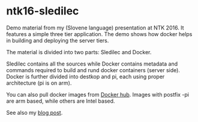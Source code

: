 # ntk16-sledilec
Demo material from my (Slovene language) presentation at NTK 2016. It features a simple three tier application.
The demo shows how docker helps in building and deploying the server tiers.

The material is divided into two parts: Sledilec and Docker.

Sledilec contains all the sources while 
Docker contains metadata and commands required to build and rund docker containers (server side).
Docker is further divided into destkop and pi, each using proper architecture (pi is on arm).

You can also pull docker images from [Docker hub](https://hub.docker.com/u/mihamarkic/).
Images with postfix -pi are arm based, while others are Intel based.

See also my [blog post](https://blog.rthand.com/post/2016/05/13/Mono-Docker-314-WebAPI-on-NTK-2016.aspx).

